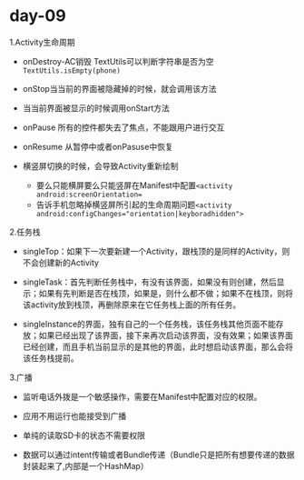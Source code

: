 # day-09

1.Activity生命周期

 * onDestroy-AC销毁 TextUtils可以判断字符串是否为空`TextUtils.isEmpty(phone)`

 * onStop当当前的界面被隐藏掉的时候，就会调用该方法

 * 当当前界面被显示的时候调用onStart方法 

 * onPause 所有的控件都失去了焦点，不能跟用户进行交互

 * onResume 从暂停中或者onPasuse中恢复

 * 横竖屏切换的时候，会导致Activity重新绘制
   * 要么只能横屏要么只能竖屏在Manifest中配置`<activity android:screenOrientation=`
   * 告诉手机忽略掉横竖屏所引起的生命周期问题`<activity android:configChanges="orientation|keyboradhidden">`

2.任务栈

* singleTop：如果下一次要新建一个Activity，跟栈顶的是同样的Activity，则不会创建新的Activity

* singleTask：首先判断任务栈中，有没有该界面，如果没有则创建，然后显示；如果有先判断是否在栈顶，如果是，则什么都不做；如果不在栈顶，则将该activity放到栈顶，再删除原来在它任务栈上面的所有任务。

* singleInstance的界面，独有自己的一个任务栈，该任务栈其他页面不能存放；如果已经出现了该界面，接下来再次启动该界面，没有效果；如果该界面已经创建，而且手机当前显示的是其他的界面，此时想启动该界面，那么会将该任务栈提前。

3.广播

* 监听电话外拨是一个敏感操作，需要在Manifest中配置对应的权限。

* 应用不用运行也能接受到广播

* 单纯的读取SD卡的状态不需要权限

* 数据可以通过intent传输或者Bundle传递（Bundle只是把所有想要传递的数据封装起来了,内部是一个HashMap）